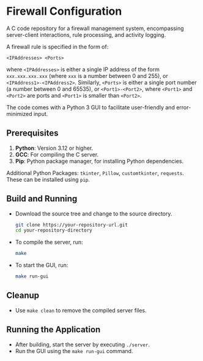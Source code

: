 # Firewall Configuration

A C code repository for a firewall management system, encompassing server-client interactions, rule processing, and activity logging. 

A firewall rule is specified in the form of:

`<IPAddresses> <Ports>`

where `<IPAddresses>` is either a single IP address of the form `xxx.xxx.xxx.xxx` (where `xxx` is a number between 0 and 255), or `<IPAddress1>-<IPAddress2>`. Similarly, `<Ports>` is either a single port number (a number between 0 and 65535), or `<Port1>-<Port2>`, where `<Port1>` and `<Port2>` are ports and `<Port1>` is smaller than `<Port2>`.

The code comes with a Python 3 GUI to facilitate user-friendly and error-minimized input.

## Prerequisites

1. **Python**: Version 3.12 or higher.
2. **GCC**: For compiling the C server.
3. **Pip**: Python package manager, for installing Python dependencies.

Additional Python Packages: `tkinter`, `Pillow`, `customtkinter`, `requests`. These can be installed using `pip`.

## Build and Running

* Download the source tree and change to the source directory.
    ```bash
    git clone https://your-repository-url.git
    cd your-repository-directory
    ```
* To compile the server, run:
    ```bash
    make
    ```
* To start the GUI, run:
    ```bash
    make run-gui
    ```

## Cleanup

* Use `make clean` to remove the compiled server files.

## Running the Application

* After building, start the server by executing `./server`.
* Run the GUI using the `make run-gui` command.
